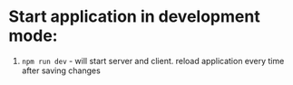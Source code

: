 # Start application in development mode:

1. `npm run dev` - will start server and client. reload application every time after saving changes 